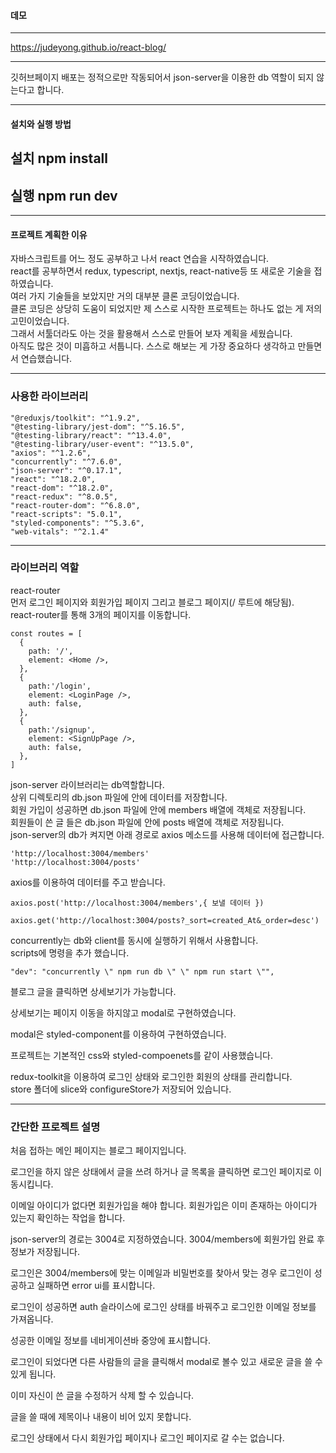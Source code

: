 #### 데모


-----


https://judeyong.github.io/react-blog/


-----


깃허브페이지 배포는 정적으로만 작동되어서 json-server을 이용한 db 역할이 되지 않는다고 합니다.


-----


#### 설치와 실행 방법


## 설치 npm install   
## 실행 npm run dev   


-----


#### 프로젝트 계획한 이유   
자바스크립트를 어느 정도 공부하고 나서 react 연습을 시작하였습니다.   
react를 공부하면서 redux, typescript, nextjs, react-native등 또 새로운 기술을 접하였습니다.   
여러 가지 기술들을 보았지만 거의 대부분 클론 코딩이었습니다.   
클론 코딩은 상당히 도움이 되었지만 제 스스로 시작한 프로젝트는 하나도 없는 게 저의 고민이었습니다.   
그래서 서툴더라도 아는 것을 활용해서 스스로 만들어 보자 계획을 세웠습니다.   
아직도 많은 것이 미흡하고 서툽니다. 스스로 해보는 게 가장 중요하다 생각하고 만들면서 연습했습니다.   


-----


### 사용한 라이브러리   

    "@reduxjs/toolkit": "^1.9.2",   
    "@testing-library/jest-dom": "^5.16.5",    
    "@testing-library/react": "^13.4.0",    
    "@testing-library/user-event": "^13.5.0",    
    "axios": "^1.2.6",    
    "concurrently": "^7.6.0",    
    "json-server": "^0.17.1",    
    "react": "^18.2.0",    
    "react-dom": "^18.2.0",    
    "react-redux": "^8.0.5",    
    "react-router-dom": "^6.8.0",    
    "react-scripts": "5.0.1",    
    "styled-components": "^5.3.6",    
    "web-vitals": "^2.1.4"    


-----


### 라이브러리 역할
react-router    
먼저 로그인 페이지와 회원가입 페이지 그리고 블로그 페이지(/ 루트에 해당됨).   
react-router를 통해 3개의 페이지를 이동합니다.    

    const routes = [
      {
        path: '/',
        element: <Home />,
      },
      {
        path:'/login',
        element: <LoginPage />,
        auth: false,
      },
      {
        path:'/signup',
        element: <SignUpPage />,
        auth: false,
      },
    ]

json-server 라이브러리는 db역할합니다.    
상위 디렉토리의 db.json 파일에 안에 데이터를 저장합니다.   
회원 가입이 성공하면 db.json 파일에 안에 members 배열에 객체로 저장됩니다.   
회원들이 쓴 글 들은 db.json 파일에 안에 posts 배열에 객체로 저장됩니다.    
json-server의 db가 켜지면 아래 경로로 axios 메소드를 사용해 데이터에 접근합니다.   
    
    'http://localhost:3004/members'
    'http://localhost:3004/posts'


axios를 이용하여 데이터를 주고 받습니다.   
    
    axios.post('http://localhost:3004/members',{ 보낼 데이터 })
    
    axios.get('http://localhost:3004/posts?_sort=created_At&_order=desc')
    
concurrently는 db와 client를 동시에 실행하기 위해서 사용합니다.   
scripts에 명령을 추가 했습니다.

    "dev": "concurrently \" npm run db \" \" npm run start \"",
    
블로그 글을 클릭하면 상세보기가 가능합니다.   

상세보기는 페이지 이동을 하지않고 modal로 구현하였습니다.   

modal은 styled-component를 이용하여 구현하였습니다.    

프로젝트는 기본적인 css와 styled-compoenets를 같이 사용했습니다.    

redux-toolkit을 이용하여 로그인 상태와 로그인한 회원의 상태를 관리합니다.    
store 폴더에 slice와 configureStore가 저장되어 있습니다.

-----


### 간단한 프로젝트 설명   

처음 접하는 메인 페이지는 블로그 페이지입니다.   

로그인을 하지 않은 상태에서 글을 쓰려 하거나 글 목록을 클릭하면 로그인 페이지로 이동시킵니다.    

이메일 아이디가 없다면 회원가입을 해야 합니다. 회원가입은 이미 존재하는 아이디가 있는지 확인하는 작업을 합니다.   

json-server의 경로는 3004로 지정하였습니다. 3004/members에 회원가입 완료 후 정보가 저장됩니다.    

로그인은 3004/members에 맞는 이메일과 비밀번호를 찾아서 맞는 경우 로그인이 성공하고 실패하면 error ui를 표시합니다.    

로그인이 성공하면 auth 슬라이스에 로그인 상태를 바꿔주고 로그인한 이메일 정보를 가져옵니다.    

성공한 이메일 정보를 네비게이션바 중앙에 표시합니다.     

로그인이 되었다면 다른 사람들의 글을 클릭해서 modal로 볼수 있고 새로운 글을 쓸 수 있게 됩니다.     

이미 자신이 쓴 글을 수정하거 삭제 할 수 있습니다.    

글을 쓸 때에 제목이나 내용이 비어 있지 못합니다.    

로그인 상태에서 다시 회원가입 페이지나 로그인 페이지로 갈 수는 없습니다.    

